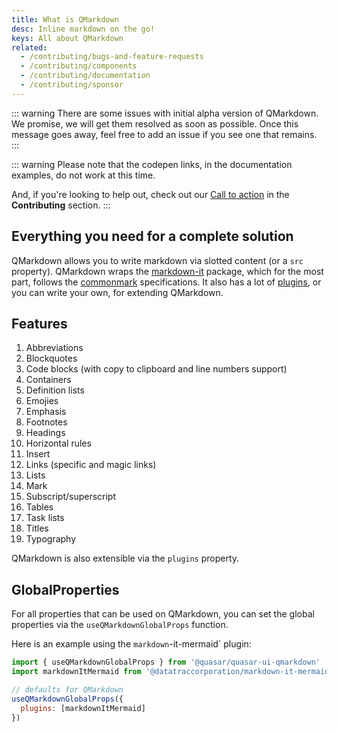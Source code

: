 ```yaml
---
title: What is QMarkdown
desc: Inline markdown on the go!
keys: All about QMarkdown
related:
  - /contributing/bugs-and-feature-requests
  - /contributing/components
  - /contributing/documentation
  - /contributing/sponsor
---
```

::: warning
There are some issues with initial alpha version of QMarkdown. We promise, we will get them resolved as soon as possible. Once this message goes away, feel free to add an issue if you see one that remains.
:::

::: warning
Please note that the codepen links, in the documentation examples, do not work at this time.

And, if you're looking to help out, check out our [Call to action](/contributing/call-to-action) in the **Contributing** section.
:::

## Everything you need for a complete solution

QMarkdown allows you to write markdown via slotted content (or a `src` property). QMarkdown wraps the [markdown-it](https://github.com/markdown-it/markdown-it) package, which for the most part, follows the [commonmark](https://spec.commonmark.org/) specifications. It also has a lot of [plugins](https://www.npmjs.com/search?q=keywords%3Amarkdown-it%20plugin), or you can write your own, for extending QMarkdown.

## Features

1. Abbreviations
2. Blockquotes
3. Code blocks (with copy to clipboard and line numbers support)
4. Containers
5. Definition lists
6. Emojies
7. Emphasis
8. Footnotes
10. Headings
11. Horizontal rules
12. Insert
13. Links (specific and magic links)
14. Lists
15. Mark
16. Subscript/superscript
17. Tables
18. Task lists
19. Titles
20. Typography

QMarkdown is also extensible via the `plugins` property.

## GlobalProperties

For all properties that can be used on QMarkdown, you can set the global properties via the `useQMarkdownGlobalProps` function.

Here is an example using the `markdown`-it-mermaid` plugin:

```js
import { useQMarkdownGlobalProps } from '@quasar/quasar-ui-qmarkdown'
import markdownItMermaid from '@datatraccorporation/markdown-it-mermaid'

// defaults for QMarkdown
useQMarkdownGlobalProps({
  plugins: [markdownItMermaid]
})
```

